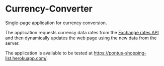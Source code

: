 # Currency-Converter
Single-page application for currency conversion.

The application requests currency data rates from the [Exchange rates API](https://exchangeratesapi.io/ "Exchange rates API Homepage") and then dynamically updates the web page using the new data from the server.

The application is available to be tested at https://pontus-shopping-list.herokuapp.com/.
